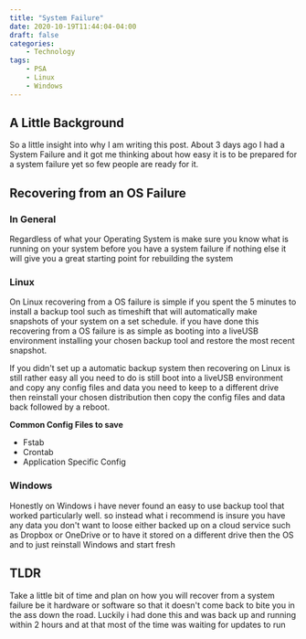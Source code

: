 ```yaml
---
title: "System Failure"
date: 2020-10-19T11:44:04-04:00
draft: false
categories:
    - Technology
tags:
    - PSA
    - Linux
    - Windows
---
```

## A Little Background
So a little insight into why I am writing this post. About 3 days ago I had a System Failure and it got me thinking about how easy it is to be prepared for a system failure yet so few people are ready for it.

## Recovering from an OS Failure
### In General
Regardless of what your Operating System is make sure you know what is running on your system before you have a system failure if nothing else it will give you a great starting point for rebuilding the system

### Linux
On Linux recovering from a OS failure is simple if you spent the 5 minutes to install a backup tool such as timeshift that will automatically make snapshots of your system on a set schedule. if you have done this recovering from a OS failure is as simple as booting into a liveUSB environment installing your chosen backup tool and restore the most recent snapshot.

If you didn't set up a automatic backup system then recovering on Linux is still rather easy all you need to do is still boot into a liveUSB environment and copy any config files and data you need to keep to a different drive then reinstall your chosen distribution then copy the config files and data back followed by a reboot.

__Common Config Files to save__
* Fstab
* Crontab
* Application Specific Config

### Windows
Honestly on Windows i have never found an easy to use backup tool that worked particularly well. so instead what i recommend is insure you have any data you don't want to loose either backed up on a cloud service such as Dropbox or OneDrive or to have it stored on a different drive then the OS and to just reinstall Windows and start fresh

## TLDR
Take a little bit of time and plan on how you will recover from a system failure be it hardware or software so that it doesn't come back to bite you in the ass down the road. Luckily i had done this and was back up and running within 2 hours and at that most of the time was waiting for updates to run
